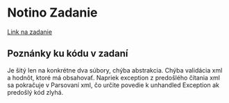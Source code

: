 # Notino Zadanie
[Link na zadanie](https://gist.github.com/remunda/3b510f54c6d11a2011bc)
## Poznánky ku kódu v zadaní
Je šitý len na konkrétne dva súbory, chýba abstrakcia. Chýba validácia xml a hodnôt, ktoré má obsahovať. Napriek exception z predošlého čítania xml sa pokračuje v Parsovaní xml, čo určite povedie k unhandled Exception ak predošlý kód zlyhá.